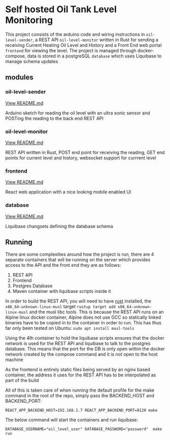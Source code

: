 # Self hosted Oil Tank Level Monitoring
This project consists of the arduino code and wiring instructions in `oil-level-sender`, a REST API `oil-level-monitor` written in Rust  for sending a receiving Current Heating Oil Level and History and a Front End web portal `frontend` for viewing the level. The project is managed through docker-compose, data is stored in a postgreSQL `database` which uses Liquibase to manage schema updates

## modules

### oil-level-sender
[View README.md](https://github.com/stevenleadbeater/oil-level-monitor/blob/master/oil-level-sender/README.md)

Arduino sketch for reading the oil level with an ultra sonic sensor and POSTing the reading to the back end REST API

### oil-level-monitor
[View README.md](https://github.com/stevenleadbeater/oil-level-monitor/blob/master/oil-level-monitor/README.md)

REST API written in Rust, POST end point for receiving the reading, GET end points for current level and history, websocket support for currrent level

### frontend
[View README.md](https://github.com/stevenleadbeater/oil-level-monitor/blob/master/frontend/README.md)

React web application with a nice looking mobile enabled UI

### database
[View README.md](https://github.com/stevenleadbeater/oil-level-monitor/blob/master/database/README.md)

Liquibase changsets defining the database schema

 
## Running

There are some complexities around how the project is run, there are 4 separate containers that will be running on the server which provides access to the API and the front end they are as follows:

1. REST API
2. Frontend
3. Postgres Database
4. Maven container with liquibase scripts inside it 

In order to build the REST API, you will need to have [rust](https://www.rust-lang.org/tools/install) installed, the `x86_64-unknown-linux-musl` target `rustup target add x86_64-unknown-linux-musl` and the musl libc tools. This is because the REST API runs on an Alpine linux docker container, Alpine does not use GCC so statically linked binaries have to be copied in to the container in order to run. This has thus far only been tested on Ubuntu: `sudo apt install musl-tools`

Using the 4th container to hold the liquibase scripts ensures that the docker network is used for the REST API and liquibase to talk to the postgres database. This means that the port for the DB is only open within the docker network created by the compose command and it is not open to the host machine

As the frontend is entirely static files being served by an nginx based container, the address it uses for the REST API has to be interpolated as part of the build

All of this is taken care of when running the default profile for the make command in the root of the repo, simply pass the BACKEND_HOST and BACKEND_PORT:

`REACT_APP_BACKEND_HOST=192.168.1.7 REACT_APP_BACKEND_PORT=8120 make`

The below command will start the containers and run liquibase:

`DATABASE_USERNAME="oil_level_user" DATABASE_PASSWORD="password"  make run`